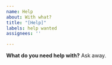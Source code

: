 ```yaml
---
name: Help
about: With what?
title: "[Help]"
labels: help wanted
assignees: ''

---
```


**What do you need help with?**
Ask away.
